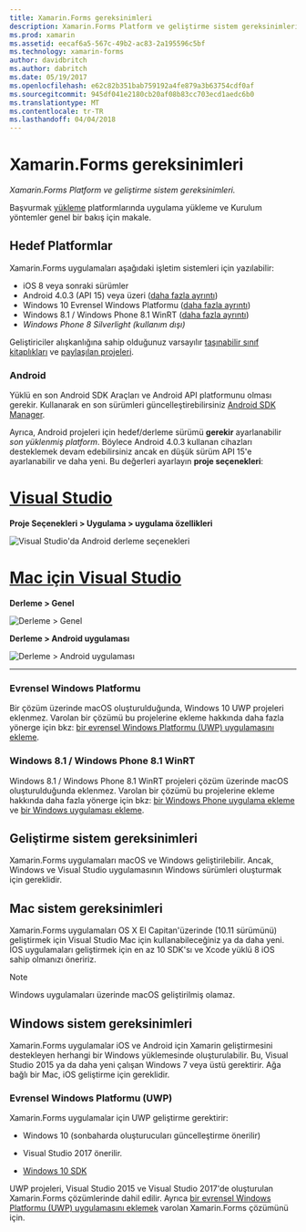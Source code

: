 ```yaml
---
title: Xamarin.Forms gereksinimleri
description: Xamarin.Forms Platform ve geliştirme sistem gereksinimleri.
ms.prod: xamarin
ms.assetid: eecaf6a5-567c-49b2-ac83-2a195596c5bf
ms.technology: xamarin-forms
author: davidbritch
ms.author: dabritch
ms.date: 05/19/2017
ms.openlocfilehash: e62c82b351bab759192a4fe879a3b63754cdf0af
ms.sourcegitcommit: 945df041e2180cb20af08b83cc703ecd1aedc6b0
ms.translationtype: MT
ms.contentlocale: tr-TR
ms.lasthandoff: 04/04/2018
---
```

# <a name="xamarinforms-requirements"></a>Xamarin.Forms gereksinimleri

_Xamarin.Forms Platform ve geliştirme sistem gereksinimleri._

Başvurmak [yükleme](~/cross-platform/get-started/installation/index.md) platformlarında uygulama yükleme ve Kurulum yöntemler genel bir bakış için makale.

## <a name="target-platforms"></a>Hedef Platformlar

Xamarin.Forms uygulamaları aşağıdaki işletim sistemleri için yazılabilir:

-  iOS 8 veya sonraki sürümler
-  Android 4.0.3 (API 15) veya üzeri ([daha fazla ayrıntı](#android))
-  Windows 10 Evrensel Windows Platformu ([daha fazla ayrıntı](#windows10))
-  Windows 8.1 / Windows Phone 8.1 WinRT ([daha fazla ayrıntı](#windows))
-  *Windows Phone 8 Silverlight (kullanım dışı)*

Geliştiriciler alışkanlığına sahip olduğunuz varsayılır [taşınabilir sınıf kitaplıkları](~/cross-platform/app-fundamentals/pcl.md) ve [paylaşılan projeleri](~/cross-platform/app-fundamentals/shared-projects.md).

<a name="android" />

### <a name="android"></a>Android

Yüklü en son Android SDK Araçları ve Android API platformunu olması gerekir. Kullanarak en son sürümleri güncelleştirebilirsiniz [Android SDK Manager](~/android/get-started/installation/android-sdk.md).

Ayrıca, Android projeleri için hedef/derleme sürümü **gerekir** ayarlanabilir *son yüklenmiş platform*. Böylece Android 4.0.3 kullanan cihazları desteklemek devam edebilirsiniz ancak en düşük sürüm API 15'e ayarlanabilir ve daha yeni. Bu değerleri ayarlayın **proje seçenekleri**:

# <a name="visual-studiotabvswin"></a>[Visual Studio](#tab/vswin)

**Proje Seçenekleri > Uygulama > uygulama özellikleri**

![](installation-images/options-android-vs-sml.png "Visual Studio'da Android derleme seçenekleri")

# <a name="visual-studio-for-mactabvsmac"></a>[Mac için Visual Studio](#tab/vsmac)

**Derleme > Genel**

![](installation-images/options-general-sml.png "Derleme > Genel")

**Derleme > Android uygulaması**

![](installation-images/options-android-sml.png "Derleme > Android uygulaması")

-----


<a name="windows10" />

### <a name="universal-windows-platform"></a>Evrensel Windows Platformu

Bir çözüm üzerinde macOS oluşturulduğunda, Windows 10 UWP projeleri eklenmez. Varolan bir çözümü bu projelerine ekleme hakkında daha fazla yönerge için bkz: [bir evrensel Windows Platformu (UWP) uygulamasını ekleme](~/xamarin-forms/platform/windows/installation/universal.md).


<a name="windows" />

### <a name="windows-81--windows-phone-81-winrt"></a>Windows 8.1 / Windows Phone 8.1 WinRT

Windows 8.1 / Windows Phone 8.1 WinRT projeleri çözüm üzerinde macOS oluşturulduğunda eklenmez. Varolan bir çözümü bu projelerine ekleme hakkında daha fazla yönerge için bkz: [bir Windows Phone uygulama ekleme](~/xamarin-forms/platform/windows/installation/phone.md) ve [bir Windows uygulaması ekleme](~/xamarin-forms/platform/windows/installation/tablet.md).


## <a name="development-system-requirements"></a>Geliştirme sistem gereksinimleri

Xamarin.Forms uygulamaları macOS ve Windows geliştirilebilir. Ancak, Windows ve Visual Studio uygulamasının Windows sürümleri oluşturmak için gereklidir.

## <a name="mac-system-requirements"></a>Mac sistem gereksinimleri

Xamarin.Forms uygulamaları OS X El Capitan'üzerinde (10.11 sürümünü) geliştirmek için Visual Studio Mac için kullanabileceğiniz ya da daha yeni. İOS uygulamaları geliştirmek için en az 10 SDK'sı ve Xcode yüklü 8 iOS sahip olmanızı öneririz.

> [!NOTE]
>  Windows uygulamaları üzerinde macOS geliştirilmiş olamaz.

## <a name="windows-system-requirements"></a>Windows sistem gereksinimleri

Xamarin.Forms uygulamalar iOS ve Android için Xamarin geliştirmesini destekleyen herhangi bir Windows yüklemesinde oluşturulabilir. Bu, Visual Studio 2015 ya da daha yeni çalışan Windows 7 veya üstü gerektirir. Ağa bağlı bir Mac, iOS geliştirme için gereklidir.

### <a name="universal-windows-platform-uwp"></a>Evrensel Windows Platformu (UWP)

Xamarin.Forms uygulamalar için UWP geliştirme gerektirir:

* Windows 10 (sonbaharda oluşturucuları güncelleştirme önerilir)

* Visual Studio 2017 önerilir.

* [Windows 10 SDK](https://dev.windows.com/downloads/windows-10-sdk)

UWP projeleri, Visual Studio 2015 ve Visual Studio 2017'de oluşturulan Xamarin.Forms çözümlerinde dahil edilir.
Ayrıca [bir evrensel Windows Platformu (UWP) uygulamasını eklemek](~/xamarin-forms/platform/windows/installation/universal.md) varolan Xamarin.Forms çözümünü için.

